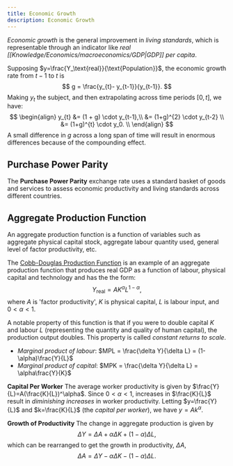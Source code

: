 ```yaml
---
title: Economic Growth
description: Economic Growth
---
```


*Economic growth* is the general improvement in *living standards*, which is representable through an indicator like *real [[Knowledge/Economics/macroeconomics/GDP|GDP]] per capita*.

Supposing $y=\frac{Y_\text{real}}{\text{Population}}$, the economic growth rate from $t-1$ to $t$ is
$$
    g = \frac{y_{t}- y_{t-1}}{y_{t-1}}.
$$
Making $y_t$ the subject, and then extrapolating across time periods $[0, t]$, we have:
$$
\begin{align}
    y_{t} &= (1 + g) \cdot y_{t-1},\\
    &= (1+g)^{2} \cdot y_{t-2} \\
    &= (1+g)^{t} \cdot y_0. \\
\end{align}
$$
A small difference in $g$ across a long span of time will result in enormous differences because of the compounding effect.

## Purchase Power Parity
The **Purchase Power Parity** exchange rate uses a standard basket of goods and services to assess economic productivity and living standards across different countries.

## Aggregate Production Function
An aggregate production function is a function of variables such as aggregate physical capital stock, aggregate labour quantity used, general level of factor productivity, etc. 

The [Cobb-Douglas Production Function](https://en.wikipedia.org/wiki/Cobb%E2%80%93Douglas_production_function) is an example of an aggregate production function that produces real GDP as a function of labour, physical capital and technology and has the the form:
$$
     Y_\text{real} = AK^{\alpha}L^{1-\alpha},
$$
where $A$ is 'factor productivity', $K$ is physical capital, $L$ is labour input, and $0 < \alpha < 1$.

A notable property of this function is that if you were to double capital $K$ and labour $L$ (representing the quantity and quality of human capital), the production output doubles. This property is called *constant returns to scale*.

- *Marginal product of labour*: $MPL = \frac{\delta Y}{\delta L} = (1-\alpha)\frac{Y}{L}$
- *Marginal product of capital*: $MPK = \frac{\delta Y}{\delta L} = \alpha\frac{Y}{K}$

**Capital Per Worker**
The average worker productivity is given by $\frac{Y}{L}=A(\frac{K}{L})^\alpha$. Since $0 < \alpha < 1$, increases in $\frac{K}{L}$ result in *diminishing increases* in worker productivity. Letting $y=\frac{Y}{L}$ and $k=\frac{K}{L}$ (the *capital per worker*), we have $y=Ak^\alpha$.  

**Growth of Productivity**
The change in aggregate production is given by
$$
    \Delta Y = \Delta A + \alpha \Delta K + (1 - \alpha) \Delta L,
$$
which can be rearranged to get the growth in productivity, $\Delta A$,
$$
    \Delta A = \Delta Y - \alpha \Delta K - (1 - \alpha) \Delta L.
$$
